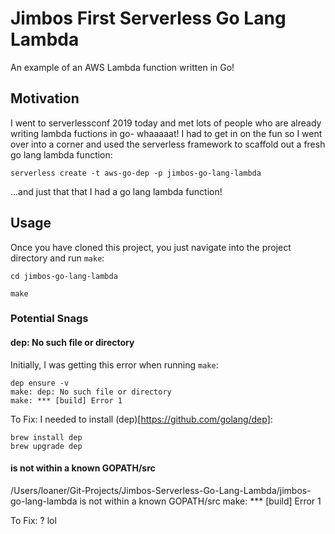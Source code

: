 # Jimbos First Serverless Go Lang Lambda
An example of an AWS Lambda function written in Go!

## Motivation
I went to serverlessconf 2019 today and met lots of people who are already writing lambda fuctions in go- whaaaaat! I had to get in on the fun so I went over into a corner and used the serverless framework to scaffold out a fresh go lang lambda function: 

```
serverless create -t aws-go-dep -p jimbos-go-lang-lambda
```
...and just that that I had a go lang lambda function!

## Usage

Once you have cloned this project, you just navigate into the project directory and run `make`:
```
cd jimbos-go-lang-lambda
```
```
make
```

### Potential Snags

#### dep: No such file or directory

Initially, I was getting this error when running `make`:
```
dep ensure -v
make: dep: No such file or directory
make: *** [build] Error 1
```

To Fix: I needed to install (dep)[https://github.com/golang/dep]:
```
brew install dep
brew upgrade dep
```

#### is not within a known GOPATH/src

/Users/loaner/Git-Projects/Jimbos-Serverless-Go-Lang-Lambda/jimbos-go-lang-lambda is not within a known GOPATH/src
make: *** [build] Error 1

To Fix: ? lol
